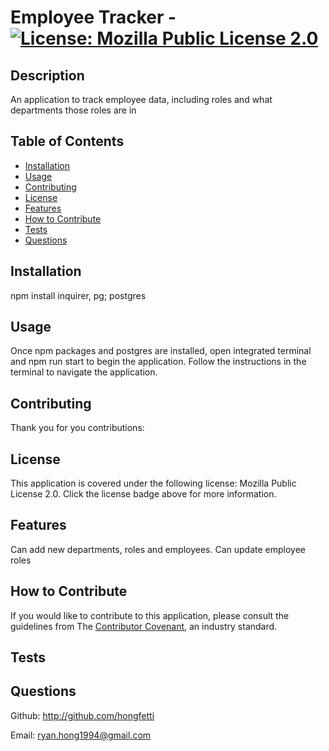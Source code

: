 # Employee Tracker - [![License: Mozilla Public License 2.0](https://img.shields.io/badge/License-Mozilla_Public_License_2.0-yellow.svg)](https://opensource.org/license/mpl-2-0)
## Description

An application to track employee data, including roles and what departments those roles are in

## Table of Contents 

- [Installation](#installation)
- [Usage](#usage)
- [Contributing](#contributing)
- [License](#license)
- [Features](#features)
- [How to Contribute](#how-to-contribute)
- [Tests](#tests)
- [Questions](#questions)

## Installation

npm install inquirer, pg; postgres

## Usage

Once npm packages and postgres are installed, open integrated terminal and npm run start to begin the application. Follow the instructions in the terminal to navigate the application.

## Contributing

Thank you for you contributions:


## License

This application is covered under the following license: Mozilla Public License 2.0.
Click the license badge above for more information.

## Features

Can add new departments, roles and employees. Can update employee roles

## How to Contribute

If you would like to contribute to this application, please consult the guidelines from The [Contributor Covenant](https://www.contributor-covenant.org/), an industry standard.

## Tests



## Questions

Github: http://github.com/hongfetti

Email: ryan.hong1994@gmail.com